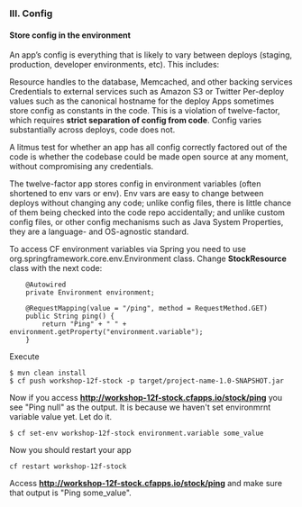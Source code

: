 ### III. Config
#### Store config in the environment

An app’s config is everything that is likely to vary between deploys (staging, production, developer environments, etc). This includes:

Resource handles to the database, Memcached, and other backing services
Credentials to external services such as Amazon S3 or Twitter
Per-deploy values such as the canonical hostname for the deploy
Apps sometimes store config as constants in the code. This is a violation of twelve-factor, which requires **strict separation of config from code**. Config varies substantially across deploys, code does not.

A litmus test for whether an app has all config correctly factored out of the code is whether the codebase could be made open source at any moment, without compromising any credentials.

The twelve-factor app stores config in environment variables (often shortened to env vars or env). Env vars are easy to change between deploys without changing any code; unlike config files, there is little chance of them being checked into the code repo accidentally; and unlike custom config files, or other config mechanisms such as Java System Properties, they are a language- and OS-agnostic standard.

To access CF environment variables via Spring you need to use org.springframework.core.env.Environment class.
Change **StockResource** class with the next code:
```
    @Autowired
    private Environment environment;

    @RequestMapping(value = "/ping", method = RequestMethod.GET)
    public String ping() {
        return "Ping" + " " + environment.getProperty("environment.variable");
    }
```
Execute
```
$ mvn clean install
$ cf push workshop-12f-stock -p target/project-name-1.0-SNAPSHOT.jar
```
Now if you access **http://workshop-12f-stock.cfapps.io/stock/ping** you see "Ping null" as the output. It is because we haven't set environmrnt variable value yet. Let do it.
```
$ cf set-env workshop-12f-stock environment.variable some_value
```
Now you should restart your app
```
cf restart workshop-12f-stock
```

Access **http://workshop-12f-stock.cfapps.io/stock/ping** and make sure that output is "Ping some_value".